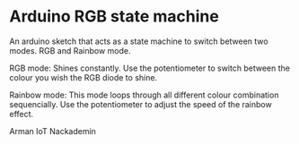 # Arduino RGB state machine

An arduino sketch that acts as a state machine to switch between two modes. RGB and Rainbow mode.

RGB mode:
Shines constantly. Use the potentiometer to switch between the colour you wish the RGB diode to shine.

Rainbow mode:
This mode loops through all different colour combination sequencially. Use the potentiometer to adjust the speed of the rainbow effect.

Arman
IoT Nackademin
